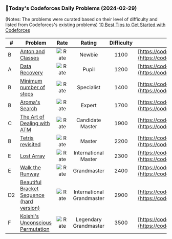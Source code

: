 ### 🌟Today's Codeforces Daily Problems (2024-02-29)
(Notes: The problems were curated based on their level of difficulty and listed from Codeforces's existing problems)
[10 Best Tips to Get Started with Codeforces](https://github.com/ika9810/Codeforces-Daily-Problems/blob/main/10%20Best%20Tips%20to%20Get%20Started%20with%20Codeforces.md)

| # | Problem | Rate| Rating | Difficulty | Contest |
|---| ----- | :--------: | :----------: | :----------: | ---------- |
|B|[Anton and Classes](https://codeforces.com/contest/785/problem/B)|![Rate](https://img.shields.io/badge/Newbie-1100-lightgrey)|Newbie|1100|[https://codeforces.com/contest/785](https://codeforces.com/contest/785)|
|A|[Data Recovery](https://codeforces.com/contest/413/problem/A)|![Rate](https://img.shields.io/badge/Pupil-1200-brightgreen)|Pupil|1200|[https://codeforces.com/contest/413](https://codeforces.com/contest/413)|
|B|[Minimum number of steps](https://codeforces.com/contest/804/problem/B)|![Rate](https://img.shields.io/badge/Specialist-1400-9cf)|Specialist|1400|[https://codeforces.com/contest/804](https://codeforces.com/contest/804)|
|B|[Aroma's Search](https://codeforces.com/contest/1292/problem/B)|![Rate](https://img.shields.io/badge/Expert-1700-blue)|Expert|1700|[https://codeforces.com/contest/1292](https://codeforces.com/contest/1292)|
|C|[The Art of Dealing with ATM](https://codeforces.com/contest/524/problem/C)|![Rate](https://img.shields.io/badge/Candidate%20Master-1900-blueviolet)|Candidate Master|1900|[https://codeforces.com/contest/524](https://codeforces.com/contest/524)|
|B|[Tetris revisited](https://codeforces.com/contest/86/problem/B)|![Rate](https://img.shields.io/badge/Master-2200-orange)|Master|2200|[https://codeforces.com/contest/86](https://codeforces.com/contest/86)|
|E|[Lost Array](https://codeforces.com/contest/1534/problem/E)|![Rate](https://img.shields.io/badge/International%20Master-2300-orange)|International Master|2300|[https://codeforces.com/contest/1534](https://codeforces.com/contest/1534)|
|E|[Walk the Runway](https://codeforces.com/contest/1826/problem/E)|![Rate](https://img.shields.io/badge/Grandmaster-2400-red)|Grandmaster|2400|[https://codeforces.com/contest/1826](https://codeforces.com/contest/1826)|
|D2|[Beautiful Bracket Sequence (hard version)](https://codeforces.com/contest/1264/problem/D2)|![Rate](https://img.shields.io/badge/International%20Grandmaster-2900-red)|International Grandmaster|2900|[https://codeforces.com/contest/1264](https://codeforces.com/contest/1264)|
|F|[Koishi's Unconscious Permutation](https://codeforces.com/contest/1687/problem/F)|![Rate](https://img.shields.io/badge/Legendary%20Grandmaster-3500-red)|Legendary Grandmaster|3500|[https://codeforces.com/contest/1687](https://codeforces.com/contest/1687)|
